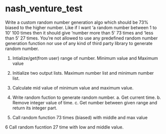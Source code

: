 # nash_venture_test



Write a custom random number generation algo which should be 73% biased to the higher number. Like if I want ‘a random number between 1 to 10’ 100 times then it should give ‘number more than 5’ 73 times and ‘less than 5’ 27 times. You’re not allowed to use any predefined random number generation function nor use of any kind of third party library to generate random number.




1. Intialize/get(from user) range of number. Minimum value and Maximum value

2. Initialize two output lists. Maximum number list and minimum number list.

3. Calculate mid value  of minimum value and maximum value.

4. Write random fuction to generate random number.
	a. Get current time.
	b. Remove integer value of time.
	c. Get number between given range
		and return its integer part.

5. Call random function 73 times (biased) with middle and max value

6  Call random fucntion 27 time with low and middle value.
